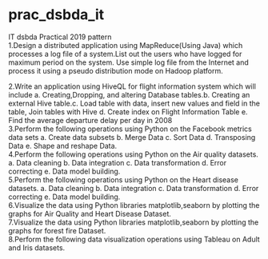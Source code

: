 # prac_dsbda_it
IT dsbda Practical 2019 pattern
<br>
1.Design a distributed application using MapReduce(Using Java) which processes a log file of a system.List out the users who have logged for maximum period on the system. Use simple log file from the Internet and process it using a pseudo distribution mode on Hadoop platform.
<br>

2.Write an application using HiveQL for flight information system which will include
a. Creating,Dropping, and altering Database tables.b. Creating an external Hive table.c. Load table with data, insert new values and field in the table, Join tables with Hive d. Create index on Flight Information Table e. Find the average departure delay per day in 2008
<br>
3.Perform the following operations using Python on the Facebook metrics data sets a. Create data subsets b. Merge Data c. Sort Data d. Transposing Data e. Shape and reshape Data.
<br>
4.Perform the following operations using Python on the Air quality datasets. a. Data cleaning b. Data integration c. Data transformation d. Error correcting e. Data model building.
<br>
5.Perform the following operations using Python on the Heart disease datasets. a. Data cleaning b. Data integration c. Data transformation d. Error correcting e. Data model building.
<br>
6.Visualize the data using Python libraries matplotlib,seaborn by plotting the graphs for Air Quality and Heart Disease Dataset.
<br>
7.Visualize the data using Python libraries matplotlib,seaborn by plotting the graphs for forest fire Dataset.
<br>
8.Perform the following data visualization operations using Tableau on Adult and Iris datasets.
